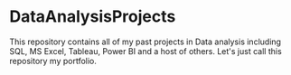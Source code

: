 # DataAnalysisProjects
This repository contains all of my past projects in Data analysis including SQL, MS Excel, Tableau, Power BI and a host of others. Let's just call this repository my portfolio. 
